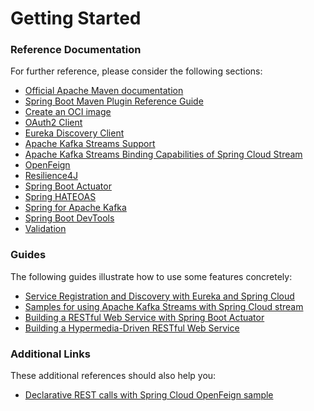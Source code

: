 # Getting Started

### Reference Documentation
For further reference, please consider the following sections:

* [Official Apache Maven documentation](https://maven.apache.org/guides/index.html)
* [Spring Boot Maven Plugin Reference Guide](https://docs.spring.io/spring-boot/docs/2.4.5-SNAPSHOT/maven-plugin/reference/html/)
* [Create an OCI image](https://docs.spring.io/spring-boot/docs/2.4.5-SNAPSHOT/maven-plugin/reference/html/#build-image)
* [OAuth2 Client](https://docs.spring.io/spring-boot/docs/2.4.4/reference/htmlsingle/#boot-features-security-oauth2-client)
* [Eureka Discovery Client](https://docs.spring.io/spring-cloud-netflix/docs/current/reference/html/#service-discovery-eureka-clients)
* [Apache Kafka Streams Support](https://docs.spring.io/spring-kafka/docs/current/reference/html/_reference.html#kafka-streams)
* [Apache Kafka Streams Binding Capabilities of Spring Cloud Stream](https://docs.spring.io/spring-cloud-stream/docs/current/reference/htmlsingle/#_kafka_streams_binding_capabilities_of_spring_cloud_stream)
* [OpenFeign](https://docs.spring.io/spring-cloud-openfeign/docs/current/reference/html/)
* [Resilience4J](https://cloud.spring.io/spring-cloud-static/spring-cloud-circuitbreaker/current/reference/html)
* [Spring Boot Actuator](https://docs.spring.io/spring-boot/docs/2.4.4/reference/htmlsingle/#production-ready)
* [Spring HATEOAS](https://docs.spring.io/spring-boot/docs/2.4.4/reference/htmlsingle/#boot-features-spring-hateoas)
* [Spring for Apache Kafka](https://docs.spring.io/spring-boot/docs/2.4.4/reference/htmlsingle/#boot-features-kafka)
* [Spring Boot DevTools](https://docs.spring.io/spring-boot/docs/2.4.4/reference/htmlsingle/#using-boot-devtools)
* [Validation](https://docs.spring.io/spring-boot/docs/2.4.4/reference/htmlsingle/#boot-features-validation)

### Guides
The following guides illustrate how to use some features concretely:

* [Service Registration and Discovery with Eureka and Spring Cloud](https://spring.io/guides/gs/service-registration-and-discovery/)
* [Samples for using Apache Kafka Streams with Spring Cloud stream](https://github.com/spring-cloud/spring-cloud-stream-samples/tree/master/kafka-streams-samples)
* [Building a RESTful Web Service with Spring Boot Actuator](https://spring.io/guides/gs/actuator-service/)
* [Building a Hypermedia-Driven RESTful Web Service](https://spring.io/guides/gs/rest-hateoas/)

### Additional Links
These additional references should also help you:

* [Declarative REST calls with Spring Cloud OpenFeign sample](https://github.com/spring-cloud-samples/feign-eureka)

